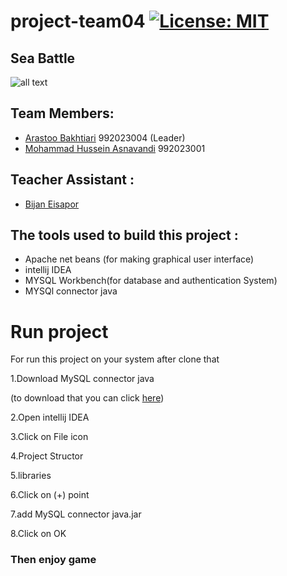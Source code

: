 # project-team04 [![License: MIT](https://img.shields.io/badge/License-MIT-yellow.svg)](https://opensource.org/licenses/MIT)
## Sea Battle
![all text](https://drive.google.com/file/d/16bVYGSXrA4AE4rVomUHgR4oJDLTgcHSS/view?usp=sharing)
## Team Members:
+ [Arastoo Bakhtiari](https://github.com/ArastooBakhtiari) 992023004 (Leader)
+ [Mohammad Hussein Asnavandi](https://github.com/mhas1381) 992023001

## Teacher Assistant :
+ [Bijan Eisapor](https://github.com/BijanKHU)
## The tools used to build this project :
+ Apache net beans (for making graphical user interface)
+ intellij IDEA 
+ MYSQL Workbench(for database and authentication System)
+ MYSQl connector java
 
 # Run project
 For run this project on your system after clone that
 
 1.Download MySQL connector java
 
 (to download that you can  click [here](https://search.maven.org/artifact/mysql/mysql-connector-java/8.0.24/jar))
 
 2.Open intellij IDEA
 
 3.Click on File icon

 4.Project Structor

 5.libraries

 6.Click on (+) point

 7.add MySQL  connector java.jar

 8.Click on OK  

### Then enjoy game

